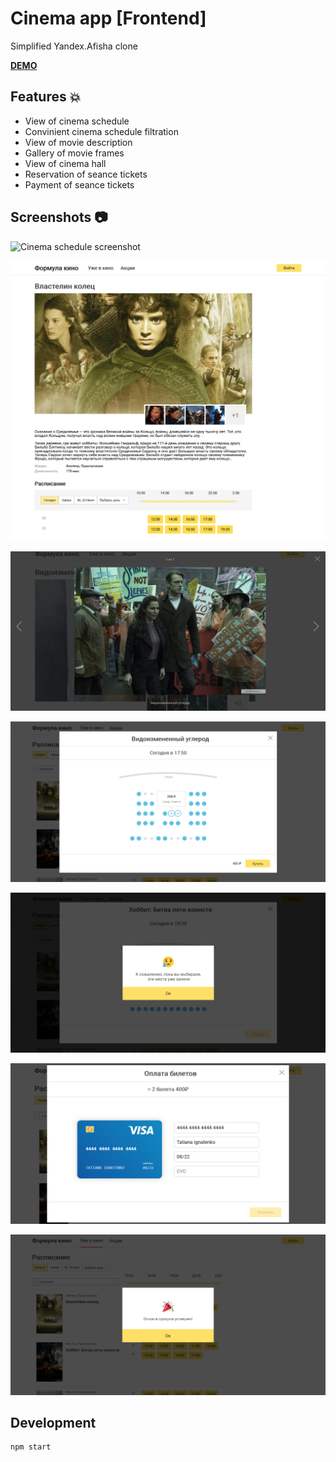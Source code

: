 # Cinema app [Frontend]

Simplified Yandex.Afisha clone

**[DEMO](https://tanyaignatenko.github.io/cinema-app/)**

## Features :boom:
 * View of cinema schedule
 * Convinient cinema schedule filtration 
 * View of movie description
 * Gallery of movie frames
 * View of cinema hall
 * Reservation of seance tickets
 * Payment of seance tickets

## Screenshots :camera:
![Cinema schedule screenshot](src/assets/images/cinema-sch.png)

![Movie frames gallery screenshot](src/assets/images/movie-description.png)

![Movie frames from gallery viewer screenshot](src/assets/images/movie-frames-viewer.png)

![Cinema hall screenshot](src/assets/images/cinema-hall.png)

![Reservation failure screenshot](src/assets/images/reservation-failure.png)

![Tickets payment process screenshot](src/assets/images/payment.png)

![Success payment status screenshot](src/assets/images/payment-success.png)


## Development
```
npm start
```
